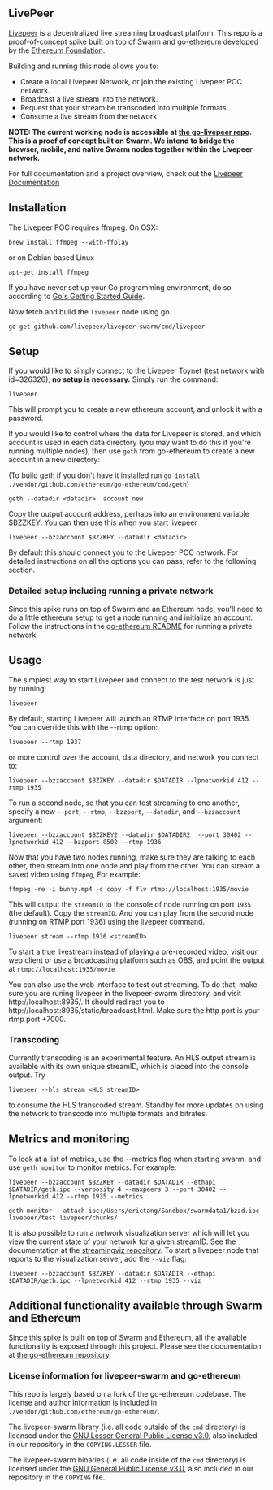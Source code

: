 ## LivePeer

[Livepeer](https://livepeer.org) is a decentralized live streaming broadcast platform. This
repo is a proof-of-concept spike built on top of Swarm and 
[go-ethereum](https://github.com/ethereum/go-ethereum) developed by
the [Ethereum Foundation](http://ethereum.org).

Building and running this node allows you to:

* Create a local Livepeer Network, or join the existing Livepeer POC
network.
* Broadcast a live stream into the network.
* Request that your stream be transcoded into multiple formats.
* Consume a live stream from the network.

**NOTE: The current working node is accessible at [the go-livepeer repo](https://github.com/livepeer/go-livepeer). This is a proof of concept built on Swarm. We intend to bridge the browser, mobile, and native Swarm nodes together within the Livepeer network.**

For full documentation and a project overview, check out the
[Livepeer Documentation](https://github.com/livepeer/wiki/wiki)

## Installation

The Livepeer POC requires ffmpeg. On OSX:

`brew install ffmpeg --with-ffplay`

or on Debian based Linux

`apt-get install ffmpeg`

If you have never set up your Go programming environment, do so according to [Go's Getting Started Guide](https://golang.org/doc/install).

Now fetch and build the `livepeer` node using go.

`go get github.com/livepeer/livepeer-swarm/cmd/livepeer`  

## Setup

If you would like to simply connect to the Livepeer Toynet (test
network with id=326326), **no setup is necessary.** Simply run the command:

`livepeer`

This will prompt you to create a new ethereum account, and unlock it
with a password.

If you would like to control where the data for Livepeer is stored,
and which account is used in each data directory (you may want to do
this if you're running multiple nodes), then use `geth` from
go-ethereum to create a new account in a
new directory:

(To build geth if you don't have it installed run `go install ./vendor/github.com/ethereum/go-ethereum/cmd/geth`)

`geth --datadir <datadir>  account new`

Copy the output account address, perhaps into an environment variable
$BZZKEY. You can then use this when you start livepeer

`livepeer --bzzaccount $BZZKEY --datadir <datadir>`

By default this should connect you to the Livepeer POC network. For
detailed instructions on all the options you can pass, refer to the following section.

### Detailed setup including running a private network

Since this spike runs on top of Swarm and an Ethereum node, you'll
need to do a little ethereum setup to get a node running and
initialize an account. Follow the instructions in the
[go-ethereum README](http://github.com/ethereum/go-ethereum) for
running a private network.

## Usage

The simplest way to start Livepeer and connect to the test network is
just by running:

`livepeer`

By default, starting Livepeer will launch an RTMP interface on
port 1935. You can override this with the --rtmp option:

`livepeer --rtmp 1937`

or more control over the account, data directory, and network you
connect to:

`livepeer --bzzaccount $BZZKEY --datadir $DATADIR --lpnetworkid 412 --rtmp 1935`

To run a second node, so that you can test streaming to one another,
specify a new `--port`, `--rtmp`, `--bzzport`, `--datadir`, and `--bzzaccount` argument:

`livepeer --bzzaccount $BZZKEY2 --datadir $DATADIR2  --port 30402 --lpnetworkid 412 --bzzport 8502 --rtmp 1936`

Now that you have two nodes running, make sure they are talking to
each other, then stream into one node and play from the other.  You
can stream a saved video using `ffmpeg`, For example:

`ffmpeg -re -i bunny.mp4 -c copy -f flv rtmp://localhost:1935/movie`

This will output the `streamID` to the console of node running on port
`1935` (the default). Copy the `streamID`. And you can play from the
second node (running on RTMP port 1936) using the livepeer command.

`livepeer stream --rtmp 1936 <streamID>`

To start a true livestream instead of playing a pre-recorded video, visit our web client or use a broadcasting
platform such as OBS, and point the output at `rtmp://localhost:1935/movie`

You can also use the web interface to test out streaming. To do that, make sure you are runing livepeer in the livepeer-swarm directory, and visit http://localhost:8935/. It should redirect you to http://localhost:8935/static/broadcast.html. Make sure the http port is your rtmp port +7000.


### Transcoding

Currently transcoding is an experimental feature. An HLS output stream
is available with its own unique streamID, which is placed into the
console output. Try

`livepeer --hls stream <HLS streamID>`

to consume the HLS transcoded stream. Standby for more updates on
using the network to transcode into multiple formats and bitrates.

## Metrics and monitoring

To look at a list of metrics, use the --metrics flag when starting
swarm, and use `geth monitor` to monitor metrics.  For example:

`livepeer --bzzaccount $BZZKEY --datadir $DATADIR --ethapi $DATADIR/geth.ipc --verbosity 4 --maxpeers 3 --port 30402 --lpnetworkid 412 --rtmp 1935 --metrics`

`geth monitor --attach ipc:/Users/erictang/Sandbox/swarmdata1/bzzd.ipc
livepeer/test livepeer/chunks/`

It is also possible to run a network visualization server which will
let you view the current state of your network for a given
streamID. See the documentation at the
[streamingviz repository](https://github.com/livepeer/streamingviz). To
start a livepeer node that reports to the visualization server, add
the `--viz` flag:

`livepeer --bzzaccount $BZZKEY --datadir $DATADIR --ethapi $DATADIR/geth.ipc --lpnetworkid 412 --rtmp 1935 --viz`

## Additional functionality available through Swarm and Ethereum

Since this spike is built on top of Swarm and Ethereum, all the
available functionality is exposed through this project. Please see
the documentation at [the go-ethereum repository](http://github.com/ethereum/go-ethereum)

### License information for livepeer-swarm and go-ethereum

This repo is largely based on a fork of the go-ethereum
codebase. The license and author information is included in `./vendor/github.com/ethereum/go-ethereum/`.

The livepeer-swarm library (i.e. all code outside of the `cmd` directory) is licensed under the
[GNU Lesser General Public License v3.0](https://www.gnu.org/licenses/lgpl-3.0.en.html), also
included in our repository in the `COPYING.LESSER` file.

The livepeer-swarm binaries (i.e. all code inside of the `cmd` directory) is licensed under the
[GNU General Public License v3.0](https://www.gnu.org/licenses/gpl-3.0.en.html), also included
in our repository in the `COPYING` file.
